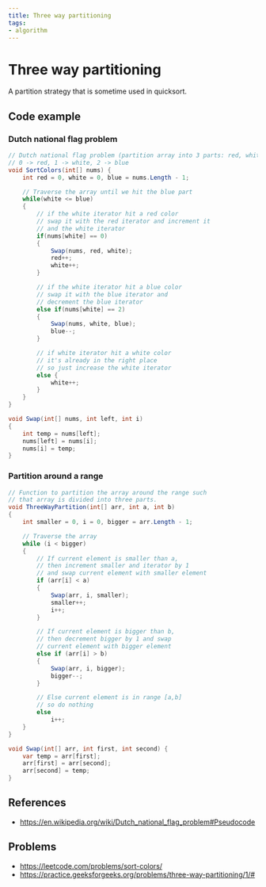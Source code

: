 ```yaml
---
title: Three way partitioning
tags:
- algorithm
---
```

# Three way partitioning

A partition strategy that is sometime used in quicksort.

## Code example 

### Dutch national flag problem
```cs
// Dutch national flag problem (partition array into 3 parts: red, white, blue)
// 0 -> red, 1 -> white, 2 -> blue
void SortColors(int[] nums) {
    int red = 0, white = 0, blue = nums.Length - 1;

    // Traverse the array until we hit the blue part
    while(white <= blue) 
    {
        // if the white iterator hit a red color
        // swap it with the red iterator and increment it 
        // and the white iterator
        if(nums[white] == 0) 
        { 
            Swap(nums, red, white);
            red++;
            white++;
        } 

        // if the white iterator hit a blue color
        // swap it with the blue iterator and 
        // decrement the blue iterator
        else if(nums[white] == 2) 
        { 
            Swap(nums, white, blue);
            blue--;
        } 

        // if white iterator hit a white color
        // it's already in the right place
        // so just increase the white iterator
        else { 
            white++;
        }
    }
}

void Swap(int[] nums, int left, int i)
{
    int temp = nums[left];
    nums[left] = nums[i];
    nums[i] = temp;
}
```

### Partition around a range
```cs
// Function to partition the array around the range such 
// that array is divided into three parts.
void ThreeWayPartition(int[] arr, int a, int b)
{
    int smaller = 0, i = 0, bigger = arr.Length - 1;

    // Traverse the array
    while (i < bigger)
    {
        // If current element is smaller than a,
        // then increment smaller and iterator by 1
        // and swap current element with smaller element
        if (arr[i] < a)
        {
            Swap(arr, i, smaller);
            smaller++;
            i++;
        }

        // If current element is bigger than b,
        // then decrement bigger by 1 and swap
        // current element with bigger element
        else if (arr[i] > b)
        {
            Swap(arr, i, bigger);
            bigger--;
        }

        // Else current element is in range [a,b]
        // so do nothing
        else
            i++;
    }
}

void Swap(int[] arr, int first, int second) {
    var temp = arr[first];
    arr[first] = arr[second];
    arr[second] = temp;
}
```

## References

- https://en.wikipedia.org/wiki/Dutch_national_flag_problem#Pseudocode


## Problems

- https://leetcode.com/problems/sort-colors/
- https://practice.geeksforgeeks.org/problems/three-way-partitioning/1/#